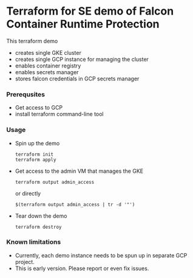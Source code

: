 # Terraform for SE demo of Falcon Container Runtime Protection

This terraform demo
 * creates single GKE cluster
 * creates single GCP instance for managing the cluster
 * enables container registry
 * enables secrets manager
 * stores falcon credentials in GCP secrets manager

### Prerequsites
 - Get access to GCP
 - install terraform command-line tool

### Usage

 - Spin up the demo
   ```
   terraform init
   terraform apply
   ```

 - Get access to the admin VM that manages the GKE
   ```
   terraform output admin_access
   ```
   or directly
   ```
   $(terraform output admin_access | tr -d '"')
   ```

 - Tear down the demo
   ```
   terraform destroy
   ```

### Known limitations

 - Currently, each demo instance needs to be spun up in separate GCP project.
 - This is early version. Please report or even fix issues.

